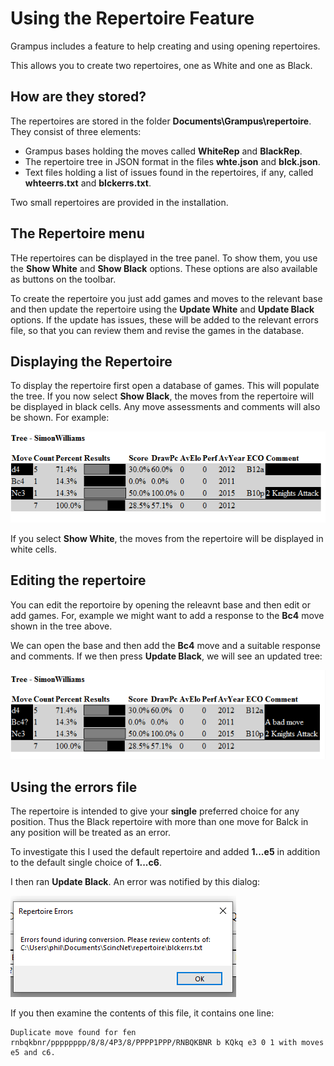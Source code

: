 # Using the Repertoire Feature

Grampus includes a feature to help creating and using opening repertoires.

This allows you to create two repertoires, one as White and one as Black.

## How are they stored?

The repertoires are stored in the folder **Documents\Grampus\repertoire**. They consist of three elements:

- Grampus bases holding the moves called **WhiteRep** and **BlackRep**.
- The repertoire tree in JSON format in the files **whte.json** and **blck.json**.
- Text files holding a list of issues found in the repertoires, if any, called **whteerrs.txt** and **blckerrs.txt**.

Two small repertoires are provided in the installation.

## The Repertoire menu

THe repertoires can be displayed in the tree panel. To show them, you use the **Show White** and **Show Black** options. These options are also available as buttons on the toolbar.

To create the repertoire you just add games and moves to the relevant base and then update the repertoire using the **Update White** and **Update Black** options. 
If the update has issues, these will be added to the relevant errors file, so that you can review them and revise the games in the database.

## Displaying the Repertoire

To display the repertoire first open a database of games. This will populate the tree. If you now select **Show Black**, the moves from the repertoire will be displayed in black cells.
Any move assessments and comments will also be shown. For example:

![Show Black](images/rp1.png)

If you select **Show White**, the moves from the repertoire will be displayed in white cells.

## Editing the repertoire

You can edit the reportoire by opening the releavnt base and then edit or add games. For, example we might want to add a response to the **Bc4** move shown in the tree above.

We can open the base and then add the **Bc4** move and a suitable response and comments. If we then press **Update Black**, we will see an updated tree:

![Update Black](images/rp2.png)

## Using the errors file

The repertoire is intended to give your **single** preferred choice for any position. Thus the Black repertoire with more than one move for Balck in any position will be treated as an error.

To investigate this I used the default repertoire and added **1...e5** in addition to the default single choice of **1...c6**.

I then ran **Update Black**. An error was notified by this dialog:

![Error](images/rp3.png)

If you then examine the contents of this file, it contains one line:

```
Duplicate move found for fen rnbqkbnr/pppppppp/8/8/4P3/8/PPPP1PPP/RNBQKBNR b KQkq e3 0 1 with moves e5 and c6.
```
